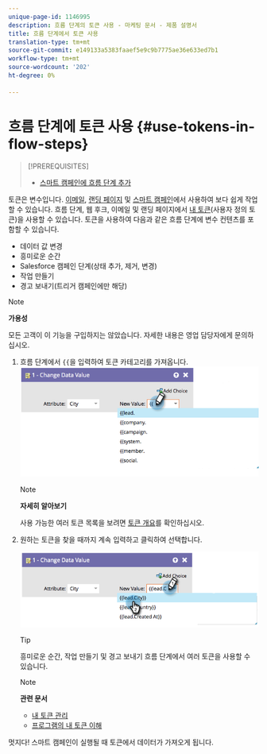 ```yaml
---
unique-page-id: 1146995
description: 흐름 단계의 토큰 사용 - 마케팅 문서 - 제품 설명서
title: 흐름 단계에서 토큰 사용
translation-type: tm+mt
source-git-commit: e149133a5383faaef5e9c9b7775ae36e633ed7b1
workflow-type: tm+mt
source-wordcount: '202'
ht-degree: 0%

---
```



# 흐름 단계에 토큰 사용 {#use-tokens-in-flow-steps}

>[!PREREQUISITES]
>
>* [스마트 캠페인에 흐름 단계 추가](add-a-flow-step-to-a-smart-campaign.md)


토큰은 변수입니다. [이메일](https://docs.marketo.com/pages/viewpage.action?pageId=557076), [랜딩 페이지](https://docs.marketo.com/pages/viewpage.action?pageId=2359689) 및 [스마트 캠페인](https://docs.marketo.com/display/DOCS/Smart+Lists+and+Lists)에서 사용하여 보다 쉽게 작업할 수 있습니다. 흐름 단계, 웹 후크, 이메일 및 랜딩 페이지에서 [내 토큰](../../../../product-docs/core-marketo-concepts/programs/tokens/understanding-my-tokens-in-a-program.md)(사용자 정의 토큰)을 사용할 수 있습니다.  토큰을 사용하여 다음과 같은 흐름 단계에 변수 컨텐츠를 포함할 수 있습니다.

* 데이터 값 변경
* 흥미로운 순간
* Salesforce 캠페인 단계(상태 추가, 제거, 변경)
* 작업 만들기
* 경고 보내기(트리거 캠페인에만 해당)

>[!NOTE]
>
>**가용성**
>
>모든 고객이 이 기능을 구입하지는 않았습니다. 자세한 내용은 영업 담당자에게 문의하십시오.

1. 흐름 단계에서 `{{`을 입력하여 토큰 카테고리를 가져옵니다.![](assets/image2014-9-22-14-3a3-3a17.png)

   >[!NOTE]
   >
   >**자세히 알아보기**
   >
   >사용 가능한 여러 토큰 목록을 보려면 [토큰 개요](../../../../product-docs/demand-generation/landing-pages/personalizing-landing-pages/tokens-overview.md)를 확인하십시오.

1. 원하는 토큰을 찾을 때까지 계속 입력하고 클릭하여 선택합니다.

   ![](assets/image2014-9-22-14-3a3-3a48.png)

   >[!TIP]
   >
   >흥미로운 순간, 작업 만들기 및 경고 보내기 흐름 단계에서 여러 토큰을 사용할 수 있습니다.

   >[!NOTE]
   >
   >**관련 문서**
   >
   >* [내 토큰 관리](../../../../product-docs/core-marketo-concepts/programs/tokens/managing-my-tokens.md)
   >* [프로그램의 내 토큰 이해](../../../../product-docs/core-marketo-concepts/programs/tokens/understanding-my-tokens-in-a-program.md)


멋지다! 스마트 캠페인이 실행될 때 토큰에서 데이터가 가져오게 됩니다.